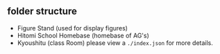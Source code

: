 ## folder structure
- Figure Stand (used for display figures)
- Hitomi School Homebase (homebase of AG's)
- Kyoushitu (class Room)
please view a `./index.json` for more details.
